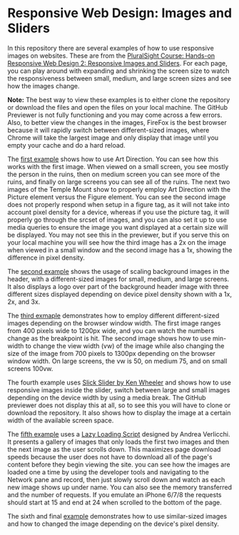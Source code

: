 <h1>Responsive Web Design: Images and Sliders</h1>

<p>In this repository there are several examples of how to use responsive images on websites. These are from the <a href="https://www.pluralsight.com/courses/responsive-web-design-images-sliders">PluralSight Course: Hands-on Responsive Web Design 2: Responsive Images and Sliders</a>. For each page, you can play around with expanding and shrinking the screen size to watch the responsiveness between small, medium, and large screen sizes and see how the images change.</p>

<p><strong>Note:</strong> The best way to view these examples is to either clone the repository or download the files and open the files on your local machine. The GitHub Previewer is not fully functioning and you may come across a few errors. Also, to better view the changes in the images, FireFox is the best browser because it will rapidly switch between different-sized images, where Chrome will take the largest image and only display that image until you empty your cache and do a hard reload.</p>

<p>The <a href="https://htmlpreview.github.io/?https://github.com/DevJHennessy/Responsive_Design_Images/blob/master/Art_Direction/index.html">first example</a> shows how to use Art Direction. You can see how this works with the first image. When viewed on a small screen, you see mostly the person in the ruins, then on medium screen you can see more of the ruins, and finally on large screens you can see all of the ruins. The next two images of the Temple Mount show to properly employ Art Direction with the Picture element versus the Figure element. You can see the second image does not properly respond when setup in a figure tag, as it will not take into account pixel density for a device, whereas if you use the picture tag, it will properly go through the srcset of images, and you can also set it up to use media queries to ensure the image you want displayed at a certain size will be displayed. You may not see this in the previewer, but if you serve this on your local machine you will see how the third image has a 2x on the image when viewed in a small window and the second image has a 1x, showing the difference in pixel density.</p>

<p>The <a href="https://htmlpreview.github.io/?https://github.com/DevJHennessy/Responsive_Design_Images/blob/master/Background_Scaling_Images/index.html">second example</a> shows the usage of scaling background images in the header, with a different-sized images for small, medium, and large screens. It also displays a logo over part of the background header image with three different sizes displayed depending on device pixel density shown with a 1x, 2x, and 3x.</p>

<p>The <a href="https://htmlpreview.github.io/?https://github.com/DevJHennessy/Responsive_Design_Images/blob/master/Different_Sized_Responsive_Images/index.html">third exmaple</a> demonstrates how to employ different different-sized images depending on the browser window width. The first image ranges from 400 pixels wide to 1200px wide, and you can watch the numbers change as the breakpoint is hit. The second image shows how to use min-width to change the view width (vw) of the image while also changing the size of the image from 700 pixels to 1300px depending on the browser window width. On large screens, the vw is 50, on medium 75, and on small screens 100vw.</p>

<p>The fourth example uses <a href="http://kenwheeler.github.io/slick/">Slick Slider by Ken Wheeler</a> and shows how to use responsive images inside the slider, switch between large and small images depending on the device width by using a media break. The GitHub previewer does not display this at all, so to see this you will have to clone or download the repository. It also shows how to display the image at a certain width of the available screen space.</p>

<p>The <a href="https://htmlpreview.github.io/?https://github.com/DevJHennessy/Responsive_Design_Images/blob/master/Lazy_Load_Images/gallery1.html">fifth example</a> uses a <a href="https://www.andreaverlicchi.eu/lazyload/">Lazy Loading Script</a> designed by Andrea Verlicchi. It presents a gallery of images that only loads the first two images and then the next image as the user scrolls down. This maximizes page download speeds because the user does not have to download all of the page's content before they begin viewing the site. you can see how the images are loaded one a time by using the developer tools and navigating to the Network pane and record, then just slowly scroll down and watch as each new image shows up under name. You can also see the memory transferred and the number of requests. If you emulate an iPhone 6/7/8 the requests should start at 15 and end at 24 when scrolled to the bottom of the page.</p>

<p>The sixth and final <a href="https://htmlpreview.github.io/?https://github.com/DevJHennessy/Responsive_Design_Images/blob/master/Similar_Sized_Responsive_Images/index.html">example</a> demonstrates how to use similar-sized images and how to changed the image depending on the device's pixel density.</p>
